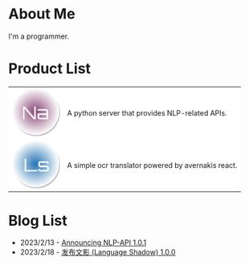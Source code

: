 # About Me

I'm a programmer.

# Product List

<table style="width:100%">
  <tr style="border:none; background-color:#fff">
    <td style="border:none">
        <a href="https://github.com/rerender2021/NLP-API/"><img src="./assets/nlp-api.png"  width="96px" height="96px"></a>
    </td>
    <td style="border:none">
        <span>A python server that provides NLP-related APIs.</span>
    </td>
  </tr>
  <tr style="border:none; background-color:#fff">
    <td style="border:none">
        <a href="https://github.com/rerender2021/language-shadow/"><img src="./assets/language-shadow.png"  width="96px" height="96px"></a>
    </td>
    <td style="border:none">
        <span>A simple ocr translator powered by avernakis react.</span>
    </td>
  </tr>
</table>

# Blog List

- 2023/2/13 - [Announcing NLP-API 1.0.1](./blog/nlp-api-1.0.1/README.md)
- 2023/2/18 - [发布文影 (Language Shadow) 1.0.0](./blog/language-shadow-1.0.0/README.md)
